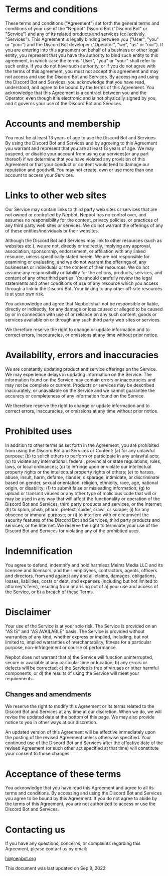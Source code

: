 # Terms and conditions

These terms and conditions ("Agreement") set forth the general terms and conditions of your use of the "Nepbot" Discord Bot ("Discord Bot" or "Service") and any of its related products and services (collectively, "Services"). This Agreement is legally binding between you ("User", "you" or "your") and the Discord Bot developer ("Operator", "we", "us" or "our"). If you are entering into this agreement on behalf of a business or other legal entity, you represent that you have the authority to bind such entity to this agreement, in which case the terms "User", "you" or "your" shall refer to such entity. If you do not have such authority, or if you do not agree with the terms of this agreement, you must not accept this agreement and may not access and use the Discord Bot and Services. By accessing and using the Discord Bot and Services, you acknowledge that you have read, understood, and agree to be bound by the terms of this Agreement. You acknowledge that this Agreement is a contract between you and the Operator, even though it is electronic and is not physically signed by you, and it governs your use of the Discord Bot and Services.

# Accounts and membership

You must be at least 13 years of age to use the Discord Bot and Services. By using the Discord Bot and Services and by agreeing to this Agreement you warrant and represent that you are at least 13 years of age. We may suspend, or disable your account from using our services(or any part thereof) if we determine that you have violated any provision of this Agreement or that your conduct or content would tend to damage our reputation and goodwill. You may not create, own or use more than one account to access your Services.

# Links to other web sites

Our Service may contain links to third party web sites or services that are not owned or controlled by Nepbot. Nepbot has no control over, and assumes no responsibility for the content, privacy policies, or practices of any third party web sites or services. We do not warrant the offerings of any of these entities/individuals or their websites.

Although the Discord Bot and Services may link to other resources (such as websites etc.), we are not, directly or indirectly, implying any approval, association, sponsorship, endorsement, or affiliation with any linked resource, unless specifically stated herein. We are not responsible for examining or evaluating, and we do not warrant the offerings of, any businesses or individuals or the content of their resources. We do not assume any responsibility or liability for the actions, products, services, and content of any other third parties. You should carefully review the legal statements and other conditions of use of any resource which you access through a link in the Discord Bot. Your linking to any other off-site resources is at your own risk.

You acknowledge and agree that Nepbot shall not be responsible or liable, directly or indirectly, for any damage or loss caused or alleged to be caused by or in connection with use of or reliance on any such content, goods or services available on or through any such third party web sites or services.

We therefore reserve the right to change or update information and to correct errors, inaccuracies, or omissions at any time without prior notice.

# Availability, errors and inaccuracies

We are constantly updating product and service offerings on the Service. We may experience delays in updating information on the Service. The information found on the Service may contain errors or inaccuracies and may not be complete or current. Products or services may be described inaccurately, or unavailable on the Service and we cannot guarantee the accuracy or completeness of any information found on the Service.

We therefore reserve the right to change or update information and to correct errors, inaccuracies, or omissions at any time without prior notice.

# Prohibited uses

In addition to other terms as set forth in the Agreement, you are prohibited from using the Discord Bot and Services or Content: (a) for any unlawful purpose; (b) to solicit others to perform or participate in any unlawful acts; (c) to violate any international, federal, provincial or state regulations, rules, laws, or local ordinances; (d) to infringe upon or violate our intellectual property rights or the intellectual property rights of others; (e) to harass, abuse, insult, harm, defame, slander, disparage, intimidate, or discriminate based on gender, sexual orientation, religion, ethnicity, race, age, national origin, or disability; (f) to submit false or misleading information; (g) to upload or transmit viruses or any other type of malicious code that will or may be used in any way that will affect the functionality or operation of the Discord Bot and Services, third party products and services, or the Internet; (h) to spam, phish, pharm, pretext, spider, crawl, or scrape; (i) for any obscene or immoral purpose; or (j) to interfere with or circumvent the security features of the Discord Bot and Services, third party products and services, or the Internet. We reserve the right to terminate your use of the Discord Bot and Services for violating any of the prohibited uses.

# Indemnification

You agree to defend, indemnify and hold harmless Melms Media LLC and its licensee and licensors, and their employees, contractors, agents, officers and directors, from and against any and all claims, damages, obligations, losses, liabilities, costs or debt, and expenses (including but not limited to attorney's fees), resulting from or arising out of a) your use and access of the Service, or b) a breach of these Terms.

# Disclaimer

Your use of the Service is at your sole risk. The Service is provided on an "AS IS" and "AS AVAILABLE" basis. The Service is provided without warranties of any kind, whether express or implied, including, but not limited to, implied warranties of merchantability, fitness for a particular purpose, non-infringement or course of performance.

Nepbot does not warrant that a) the Service will function uninterrupted, secure or available at any particular time or location; b) any errors or defects will be corrected; c) the Service is free of viruses or other harmful components; or d) the results of using the Service will meet your requirements.

## Changes and amendments

We reserve the right to modify this Agreement or its terms related to the Discord Bot and Services at any time at our discretion. When we do, we will revise the updated date at the bottom of this page. We may also provide notice to you in other ways at our discretion.

An updated version of this Agreement will be effective immediately upon the posting of the revised Agreement unless otherwise specified. Your continued use of the Discord Bot and Services after the effective date of the revised Agreement (or such other act specified at that time) will constitute your consent to those changes.

# Acceptance of these terms

You acknowledge that you have read this Agreement and agree to all its terms and conditions. By accessing and using the Discord Bot and Services you agree to be bound by this Agreement. If you do not agree to abide by the terms of this Agreement, you are not authorized to access or use the Discord Bot and Services.

# Contacting us

If you have any questions, concerns, or complaints regarding this Agreement, please contact us by email: 

[hi@nepbot.org](mailto:hi@nepbot.org)

This document was last updated on Sep 9, 2022